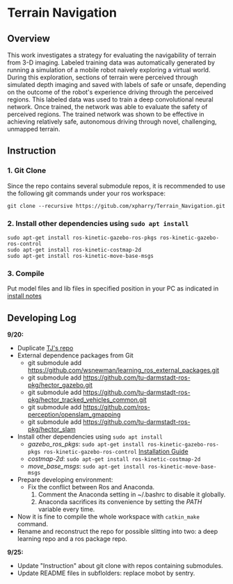 # Terrain Navigation

## Overview

This work investigates a strategy for evaluating the navigability of terrain from 3-D imaging. Labeled training data was automatically generated by running a simulation of a mobile robot naively exploring a virtual world.  During this exploration, sections of terrain were perceived through simulated depth imaging and saved with labels of safe or unsafe, depending on the outcome of the robot's experience driving through the perceived regions.  This labeled data was used to train a deep convolutional neural network. Once trained, the network was able to evaluate the safety of perceived regions.  The trained network was shown to be effective in achieving relatively safe, autonomous driving through novel, challenging, unmapped terrain. 

## Instruction

### 1. Git Clone

Since the repo contains several submodule repos, it is recommended to use the following git commands under your ros workspace:
```
git clone --recursive https://gitub.com/xpharry/Terrain_Navigation.git
```
### 2. Install other dependencies using `sudo apt install`

```
sudo apt-get install ros-kinetic-gazebo-ros-pkgs ros-kinetic-gazebo-ros-control
sudo apt-get install ros-kinetic-costmap-2d
sudo apt-get install ros-kinetic-move-base-msgs
```

### 3. Compile

Put model files and lib files in specified position in your PC as indicated in [install notes](./ros_packages/sentry/install_notes.txt)

## Developing Log

**9/20:**

* Duplicate [TJ's repo](https://github.com/nrgsy/Deep-Learning-Terrain-Navigation.git)
* External dependence packages from Git
    * git submodule add https://github.com/wsnewman/learning_ros_external_packages.git
    * git submodule add https://github.com/tu-darmstadt-ros-pkg/hector_gazebo.git
    * git submodule add https://github.com/tu-darmstadt-ros-pkg/hector_tracked_vehicles_common.git
    * git submodule add https://github.com/ros-perception/openslam_gmapping
    <!-- * git submodule add https://github.com/ros-perception/slam_gmapping # jk not this one anymore -->
    * git submodule add https://github.com/tu-darmstadt-ros-pkg/hector_slam
* Install other dependencies using `sudo apt install`
    * *gazebo_ros_pkgs*: `sudo apt-get install ros-kinetic-gazebo-ros-pkgs ros-kinetic-gazebo-ros-control` [Installation Guide](http://gazebosim.org/tutorials?tut=ros_installing)
    * *costmap-2d*: `sudo apt-get install ros-kinetic-costmap-2d`
    * *move_base_msgs*: `sudo apt-get install ros-kinetic-move-base-msgs`
* Prepare developing environment:
    * Fix the conflict between Ros and Anaconda.
        1. Comment the Anaconda setting in ~/.bashrc to disable it globally.
        2. Anaconda sacrifices its convenience by setting the *PATH* variable every time.
* Now it is fine to compile the whole workspace with `catkin_make` command.
* Rename and reconstruct the repo for possible slitting into two: a deep learning repo and a ros package repo.

**9/25:**

* Update "Instruction" about git clone with repos containing submodules.
* Update README files in subflolders: replace mobot by sentry.
